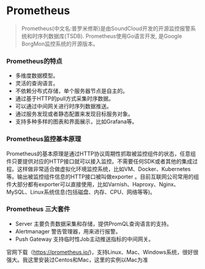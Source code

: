 # Prometheus

> Prometheus(中文名:普罗米修斯)是由SoundCloud开发的开源监控报警系统和时序列数据库(TSDB). Prometheus使用Go语言开发, 是Google BorgMon监控系统的开源版本。

### Prometheus的特点

* 多维度数据模型。
* 灵活的查询语言。
* 不依赖分布式存储，单个服务器节点是自主的。
* 通过基于HTTP的pull方式采集时序数据。
* 可以通过中间网关进行时序列数据推送。
* 通过服务发现或者静态配置来发现目标服务对象。
* 支持多种多样的图表和界面展示，比如Grafana等。

### Prometheus监控基本原理

Prometheus的基本原理是通过HTTP协议周期性抓取被监控组件的状态，任意组件只要提供对应的HTTP接口就可以接入监控。不需要任何SDK或者其他的集成过程。这样做非常适合做虚拟化环境监控系统，比如VM、Docker、Kubernetes等。输出被监控组件信息的HTTP接口被叫做exporter 。目前互联网公司常用的组件大部分都有exporter可以直接使用，比如Varnish、Haproxy、Nginx、MySQL、Linux系统信息(包括磁盘、内存、CPU、网络等等)。

### Prometheus 三大套件
* Server 主要负责数据采集和存储，提供PromQL查询语言的支持。
* Alertmanager 警告管理器，用来进行报警。
* Push Gateway 支持临时性Job主动推送指标的中间网关。



官网下载（https://prometheus.io/)，支持Linux、Mac、Windows系统，很好很强大。我这里安装过Centos和Mac，这里的实例以Mac为准
